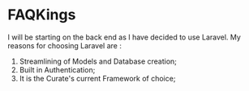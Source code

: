 # FAQKings

I will be starting on the back end as I have decided to use Laravel.
My reasons for choosing Laravel are :

1. Streamlining of Models and Database creation;
2. Built in Authentication;
3. It is the Curate's current Framework of choice;
 